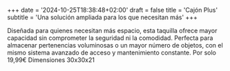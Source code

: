 +++
date = '2024-10-25T18:38:48+02:00'
draft = false
title = 'Cajón Plus'
subtitle = 'Una solución ampliada para los que necesitan más'
+++

Diseñada para quienes necesitan más espacio, esta taquilla ofrece mayor capacidad sin comprometer la seguridad ni la comodidad. Perfecta para almacenar pertenencias voluminosas o un mayor número de objetos, con el mismo sistema avanzado de acceso y mantenimiento constante. Por solo 19,99€ Dimensiones 30x30x21
